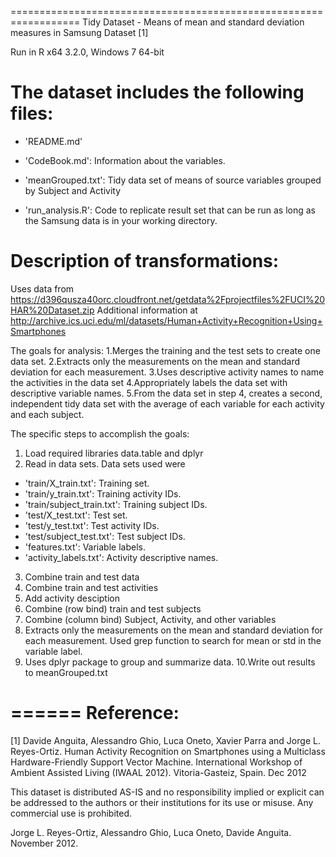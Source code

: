 ==================================================================
Tidy Dataset - Means of mean and standard deviation measures in 
Samsung Dataset [1]

Run in R x64 3.2.0, Windows 7 64-bit

The dataset includes the following files:
=========================================

- 'README.md'

- 'CodeBook.md': Information about the variables.

- 'meanGrouped.txt': Tidy data set of means of source variables grouped by Subject and Activity

- 'run_analysis.R': Code to replicate result set that can be run as long as the Samsung data is in your working directory.


Description of transformations: 
======
Uses data from https://d396qusza40orc.cloudfront.net/getdata%2Fprojectfiles%2FUCI%20HAR%20Dataset.zip
Additional information at http://archive.ics.uci.edu/ml/datasets/Human+Activity+Recognition+Using+Smartphones

The goals for analysis:
1.Merges the training and the test sets to create one data set.
2.Extracts only the measurements on the mean and standard deviation for each measurement. 
3.Uses descriptive activity names to name the activities in the data set
4.Appropriately labels the data set with descriptive variable names. 
5.From the data set in step 4, creates a second, independent tidy data set with the average of each variable for each activity and each subject.


The specific steps to accomplish the goals:
1. Load required libraries data.table and dplyr
2. Read in data sets. Data sets used were
  - 'train/X_train.txt': Training set.
 - 'train/y_train.txt': Training activity IDs.
 - 'train/subject_train.txt': Training subject IDs.
 - 'test/X_test.txt': Test set.
 - 'test/y_test.txt': Test activity IDs.
 - 'test/subject_test.txt': Test subject IDs.
 - 'features.txt': Variable labels.
 - 'activity_labels.txt': Activity descriptive names.
3. Combine train and test data
4. Combine train and test activities
5. Add activity desciption
6. Combine (row bind) train and test subjects
7. Combine (column bind) Subject, Activity, and other variables
8. Extracts only the measurements on the mean and standard deviation for each measurement. Used grep function to search for mean or std in the variable label.
9. Uses dplyr package to group and summarize data. 
10.Write out results to meanGrouped.txt

======
Reference:
==================================================================
[1] Davide Anguita, Alessandro Ghio, Luca Oneto, Xavier Parra and Jorge L. Reyes-Ortiz. Human Activity Recognition on Smartphones using a Multiclass Hardware-Friendly Support Vector Machine. International Workshop of Ambient Assisted Living (IWAAL 2012). Vitoria-Gasteiz, Spain. Dec 2012

This dataset is distributed AS-IS and no responsibility implied or explicit can be addressed to the authors or their institutions for its use or misuse. Any commercial use is prohibited.

Jorge L. Reyes-Ortiz, Alessandro Ghio, Luca Oneto, Davide Anguita. November 2012.

